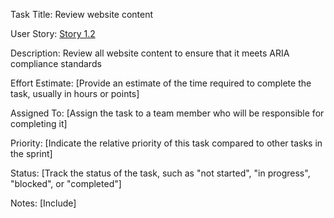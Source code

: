 Task Title: Review website content

User Story: [Story 1.2](documentation/theme_1/initiatives/Epics/Stories/Story_1.2.md)

Description: Review all website content to ensure that it meets ARIA compliance standards

Effort Estimate: [Provide an estimate of the time required to complete the task, usually in hours or points]

Assigned To: [Assign the task to a team member who will be responsible for completing it]

Priority: [Indicate the relative priority of this task compared to other tasks in the sprint]

Status: [Track the status of the task, such as "not started", "in progress", "blocked", or "completed"]

Notes: [Include]